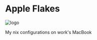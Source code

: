 # Apple Flakes

<img src="https://user-images.githubusercontent.com/87579883/211211441-f53d23cc-89ec-4297-be35-e7540b07df42.png" alt="logo"/>

My nix configurations on work's MacBook
